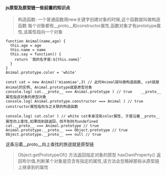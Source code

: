 #### js原型及原型链一些前置的知识点
> 构造函数: 一个普通函数用new关键字创建对象的时候,这个函数就叫做构造函数
> 每个对象都有__proto__和constructor属性,函数对象才有prototype属性,该属性指向一个对象

```
function Animal(name,age) {
  this.age = age
  this.name = name
  this.say = function() {
    return `我的名字是:${this.name}`
  }
}
Animal.prototype.color = 'white'

const cat = new Animal('miaomiao',3) // 此时Animal就叫做构造函数, cat就是Animal的实例, Animal.prototype就是原型对象
console.log( cat.__proto__ === Animal.prototype ) // true    __proto__ 属性指该对象的原型对象 
console.log( Animal.prototype.constructor === Animal ) // true    constructor属性指向与之关联的构造函数
```

```
console.log( cat.color ) // white cat本身没有color属性, 于是沿着__proto__属性向上查找,如果找到就返回，找不到则为undefined
cat.__proto__ === Animal.prototype // true
Animal.prototype.__proto__ === Object.prototype // true
Object.prototype.__proto__ === null // true
```
这条沿着__proto__向上查找的旅途就是原型链 

> Object.getPrototypeOf() 方法返回指定对象的原型
> hasOwnProperty() 返回布尔值,判断某个对象是否含有指定的属性,该方法会忽略掉那些从原型链上继承到的属性